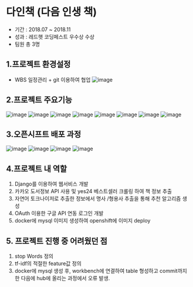 # 다인책 (다음 인생 책)
- 기간 : 2018.07 ~ 2018.11
- 성과 : 레드햇 코딩페스트 우수상 수상
- 팀원 총 3명

## 1.프로젝트 환경설정
- WBS 일정관리 + git 이용하여 협업
![image](https://github.com/jjuyeoni/redhat_openshift/assets/18046663/56eb816c-eae5-499a-9fa6-96ce1d318035)

## 2.프로젝트 주요기능
![image](https://github.com/jjuyeoni/redhat_openshift/assets/18046663/fd7eb612-23a1-4a5e-bcb0-de5547b94027)
![image](https://github.com/jjuyeoni/redhat_openshift/assets/18046663/ce07f9bf-70f9-4290-91a8-4410dac25b7c)
![image](https://github.com/jjuyeoni/redhat_openshift/assets/18046663/7aabc9eb-31fd-4a75-9b20-9bb978e74574)
![image](https://github.com/jjuyeoni/redhat_openshift/assets/18046663/ee8a5730-a037-47d3-93cb-0a0e0aa1b115)
![image](https://github.com/jjuyeoni/redhat_openshift/assets/18046663/915d6bd3-ccb3-4658-b9f2-f13def2d01fe)
![image](https://github.com/jjuyeoni/redhat_openshift/assets/18046663/c7eba6f0-1f8e-4369-a63f-5cfc56780dac)
![image](https://github.com/jjuyeoni/redhat_openshift/assets/18046663/64ef4d06-5c4d-4c99-969d-1c6e8a64c96c)
![image](https://github.com/jjuyeoni/redhat_openshift/assets/18046663/ed65da5e-a243-46dc-a09e-9ec9b1a7a36d)

## 3.오픈시프트 배포 과정
![image](https://github.com/jjuyeoni/redhat_openshift/assets/18046663/d2606b43-704c-40ec-9735-d8c0ca21e5fe)
![image](https://github.com/jjuyeoni/redhat_openshift/assets/18046663/fc397609-66cf-47ba-9c52-2b68b660c668)
![image](https://github.com/jjuyeoni/redhat_openshift/assets/18046663/0d9abc13-f959-4e32-a4c8-ec9f20e44b09)
![image](https://github.com/jjuyeoni/redhat_openshift/assets/18046663/260915ad-cd74-4a5c-8962-392893aba48f)

## 4.프로젝트 내 역할
1. Django를 이용하여 웹서비스 개발
2. 카카오 도서정보 API 사용 및 yes24 베스트셀러 크롤링 하여 책 정보 추출
3. 자연어 토크나이저로 추출한 정보에서 명사 /형용사 추출을 통해 추천 알고리즘 생성
4. OAuth 이용한 구글 API 연동 로그인 개발
5. docker에 mysql 이미지 생성하여 openshift에 이미지 deploy

## 5. 프로젝트 진행 중 어려웠던 점
1. stop Words 정의
2. tf-idf의 적절한 feature값 정의
3. docker에 mysql 생성 후, workbench에 연결하여 table 형성하고 commit까지 한 다음에 hub에 올리는 과정에서 오류 발생.
